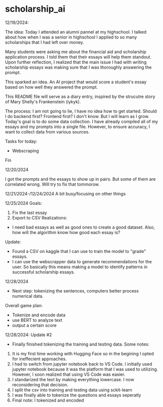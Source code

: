 # scholarship_ai
12/19/2024:

The idea:
Today I attended an alumni pannel at my highschool. I talked about how when I was a senior in highschool I applied to so many scholarships that I had left over money. 

Many students were asking me about the financial aid and scholarship application process. I told them that their essays will help them standout. Upon further reflection, I realized that the main issue I had with writing scholarship essays was making sure that I was thoroughly answering the prompt.

This sparked an idea. An AI project that would score a student's essay based on how well they answered the prompt. 

This README file will serve as a diary entry, inspired by the strucutre story of Mary Shelly's Frankenstein (iykyk).

The process:
I am not going to lie, I have no idea how to get started. Should I do backend first? Frontend first? I don't know. But I will learn as I grow. Today's goal is to do some data collection. I have already compiled all of my essays and my prompts into a single file. However, to ensure accuracy, I want to collect data from various sources. 

Tasks for today:
- Webscraping 

Fin

12/20/2024

I got the prompts and the essays to show up in pairs. But some of them are correlated wrong. Will try to fix that tommorow. 

12/21/2024-/12/24/2024
A bit busy/focusing on other things 

12/25/2024
Goals:
1. Fix the last essay
2. Export to CSV
Realizations:
- I need bad essays as well as good ones to create a good dataset. Also, how will the algorithm know how good each essay is?

Update:
- Found a CSV on kaggle that I can use to train the model to "grade" essays. 
- I can use the webscrapper data to generate recommendations for the user. So basically this means making a model to identify patterns in successful scholarship essays. 


12/28/2024
- Next step: tokenizing the sentences, computers better process numerical data.

Overall game plan:
- Tokenize and encode data
- use BERT to analyze text
- output a certain score

12/28/2024: Update #2
- Finally finished tokenizing the training and testing data. Some notes:
1. It is my first time working with Hugging Face so in the begining I opted for ineffecient approaches.
2. I had to switch from jupyter notebook back to VS Code. I initially used jupyter notebook because it was
the platform that I was used to utilizing. However, I soon realized that using VS Code was easier. 
3. I standarized the text by making everything lowercase. I now reconsidering that decision. 
4. I split the csv into training and testing data using sckit-learn
5. I was finally able to tokenize the questions and essays seperatly 
6. Final note: I tokenized and encoded 
